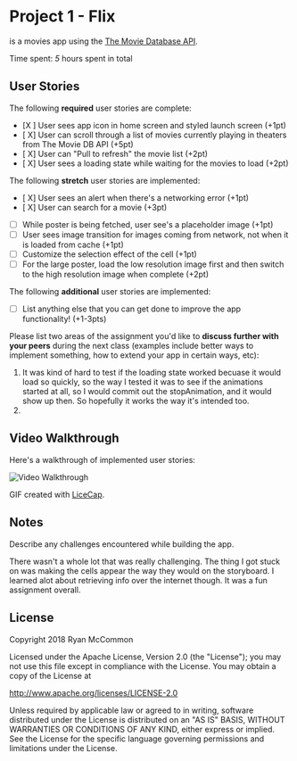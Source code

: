 # Project 1 - Flix

 is a movies app using the [The Movie Database API](http://docs.themoviedb.apiary.io/#).

Time spent: *5* hours spent in total

## User Stories

The following **required** user stories are complete:

- [X ] User sees app icon in home screen and styled launch screen (+1pt)
- [ X] User can scroll through a list of movies currently playing in theaters from The Movie DB API (+5pt)
- [ X] User can "Pull to refresh" the movie list (+2pt)
- [ X] User sees a loading state while waiting for the movies to load (+2pt)

The following **stretch** user stories are implemented:

- [ X] User sees an alert when there's a networking error (+1pt)
- [ X] User can search for a movie (+3pt)
- [ ] While poster is being fetched, user see's a placeholder image (+1pt)
- [ ] User sees image transition for images coming from network, not when it is loaded from cache (+1pt)
- [ ] Customize the selection effect of the cell (+1pt)
- [ ] For the large poster, load the low resolution image first and then switch to the high resolution image when complete (+2pt)

The following **additional** user stories are implemented:

- [ ] List anything else that you can get done to improve the app functionality! (+1-3pts)

Please list two areas of the assignment you'd like to **discuss further with your peers** during the next class (examples include better ways to implement something, how to extend your app in certain ways, etc):

1. It was kind of hard to test if the loading state worked becuase it would load so quickly, so the way  I tested it was to see if the animations started at all, so I would commit out the stopAnimation, and it would show up then. So hopefully it works the way it's intended too.
2.

## Video Walkthrough

Here's a walkthrough of implemented user stories:

<img src='https://image.ibb.co/kd2MZz/flix_Walkthrough.gif' title='Video Walkthrough' width='' alt='Video Walkthrough' />

GIF created with [LiceCap](http://www.cockos.com/licecap/).

## Notes

Describe any challenges encountered while building the app.

There wasn't a whole lot that was really challenging. The thing I got stuck on was making the cells appear the way
they would on the storyboard. I learned alot about retrieving info over the internet though. It was a fun assignment overall. 

## License

Copyright 2018 Ryan McCommon

Licensed under the Apache License, Version 2.0 (the "License");
you may not use this file except in compliance with the License.
You may obtain a copy of the License at

http://www.apache.org/licenses/LICENSE-2.0

Unless required by applicable law or agreed to in writing, software
distributed under the License is distributed on an "AS IS" BASIS,
WITHOUT WARRANTIES OR CONDITIONS OF ANY KIND, either express or implied.
See the License for the specific language governing permissions and
limitations under the License.
